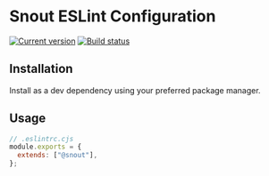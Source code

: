 # Snout ESLint Configuration

[![Current version][badge-version-image]][badge-version-link]
[![Build status][badge-build-image]][badge-build-link]

[badge-build-image]: https://img.shields.io/github/actions/workflow/status/snout-router/eslint-config/ci.yml?branch=main&style=for-the-badge
[badge-build-link]: https://github.com/snout-router/eslint-config/actions/workflows/ci.yml
[badge-version-image]: https://img.shields.io/npm/v/@snout/eslint-config?label=%40snout%2Feslint-config&logo=npm&style=for-the-badge
[badge-version-link]: https://npmjs.com/package/@snout/eslint-config

## Installation

Install as a dev dependency using your preferred package manager.

## Usage

```js
// .eslintrc.cjs
module.exports = {
  extends: ["@snout"],
};
```
